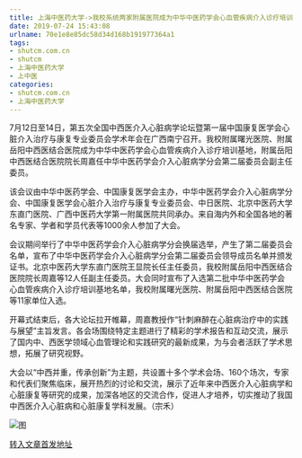 ```yaml
---
title: 上海中医药大学->我校系统两家附属医院成为中华中医药学会心血管疾病介入诊疗培训基地 | shutcm.com.cn
date: 2019-07-24 15:43:08
urlname: 70e1e8e85dc58d34d168b191977364a1
tags: 
- shutcm.com.cn
- shutcm
- 上海中医药大学
- 上中医
categories:
- shutcm.com.cn
- 上海中医药大学
---
```



7月12日至14日，第五次全国中西医介入心脏病学论坛暨第一届中国康复医学会心脏介入治疗与康复专业委员会学术年会在广西南宁召开。我校附属曙光医院、附属岳阳中西医结合医院成为中华中医药学会心血管疾病介入诊疗培训基地，附属岳阳中西医结合医院院长周嘉任中华中医药学会介入心脏病学分会第二届委员会副主任委员。

该会议由中华中医药学会、中国康复医学会主办，中华中医药学会介入心脏病学分会、中国康复医学会心脏介入治疗与康复专业委员会、中日医院、北京中医药大学东直门医院、广西中医药大学第一附属医院共同承办。来自海内外和全国各地的著名专家、学者和学员代表等1000余人参加了大会。

会议期间举行了中华中医药学会介入心脏病学分会换届选举，产生了第二届委员会名单，宣布了中华中医药学会介入心脏病学分会第二届委员会领导成员名单并颁发证书。北京中医药大学东直门医院王显院长任主任委员，我校附属岳阳中西医结合医院院长周嘉等12人任副主任委员。大会同时宣布了入选第二批中华中医药学会心血管疾病介入诊疗培训基地名单，我校附属曙光医院、附属岳阳中西医结合医院等11家单位入选。

开幕式结束后，各大论坛拉开帷幕，周嘉教授作“针刺麻醉在心脏病治疗中的实践与展望”主旨发言。各会场围绕特定主题进行了精彩的学术报告和互动交流，展示了国内中、西医学领域心血管理论和实践研究的最新成果，为与会者活跃了学术思想，拓展了研究视野。

大会以“中西并重，传承创新”为主题，共设置十多个学术会场、160个场次，专家和代表们聚焦临床，展开热烈的讨论和交流，展示了近年来中西医介入心脏病学和心脏康复等研究的成果，加深各地区的交流合作，促进人才培养，切实推动了我国中西医介入心脏病和心脏康复学科发展。（宗禾）



![图](http://www.shutcm.edu.cn/_upload/article/images/53/9c/f5c5bf7e48b6b7cd21fe22d8b7d5/3b98a2bf-ca5b-4301-8d29-5ed6dbd1dfd6.jpeg)

[转入文章首发地址](http://www.shutcm.edu.cn/2019/0724/c973a111784/page.htm)